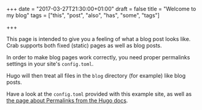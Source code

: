 +++
date = "2017-03-27T21:30:00+01:00"
draft = false
title = "Welcome to my blog"
tags = ["this", "post", "also", "has", "some", "tags"]

+++

This page is intended to give you a feeling of what a blog post looks
like. Crab supports both fixed (static) pages as well as blog posts.

In order to make blog pages work correctly, you need proper permalinks
settings in your site's `config.toml`.

Hugo will then treat all files in the `blog` directory (for example)
like blog posts.

Have a look at the `config.toml` provided with this example site, as
well as [the page about Permalinks from the Hugo
docs](https://gohugo.io/extras/permalinks/).
